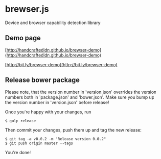 # brewser.js
Device and browser capability detection library

## Demo page

[http://handcraftedldn.github.io/brewser-demo](http://handcraftedldn.github.io/brewser-demo)

[http://bit.ly/brewser-demo](http://bit.ly/brewser-demo)

## Release bower package

Please note, that the version number in 'version.json' overrides the version numbers both in 'package.json' and 'bower.json'. Make sure you bump up the version number in 'version.json' before release!

Once you're happy with your changes, run

    $ gulp release

Then commit your changes, push them up and tag the new release:

    $ git tag -a v0.0.2 -m "Release version 0.0.2"
    $ git push origin master --tags

You're done!